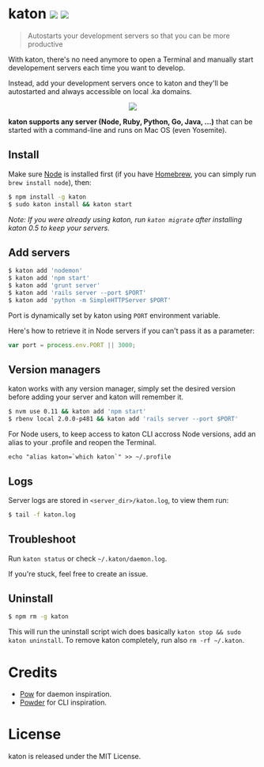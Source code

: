 # katon [![](https://badge.fury.io/js/katon.svg)](http://badge.fury.io/js/katon) [![](https://travis-ci.org/typicode/katon.svg?branch=master)](https://travis-ci.org/typicode/katon)

> Autostarts your development servers so that you can be more productive

With katon, there's no need anymore to open a Terminal and manually start developement servers each time you want to develop.

Instead, add your development servers once to katon and they'll be autostarted and always accessible on local .ka domains.

<p align="center">
  <img src="http://i.imgur.com/7oPMSbm.png">
</p>

__katon supports any server (Node, Ruby, Python, Go, Java, ...)__ that can be started with a command-line and runs on Mac OS (even Yosemite).

## Install

Make sure [Node](http://nodejs.org/download/) is installed first (if you have [Homebrew](http://brew.sh/), you can simply run `brew install node`), then:

```bash
$ npm install -g katon
$ sudo katon install && katon start
```

_Note: If you were already using katon, run `katon migrate` after installing katon 0.5 to keep your servers._

## Add servers

```bash
$ katon add 'nodemon'
$ katon add 'npm start'
$ katon add 'grunt server'
$ katon add 'rails server --port $PORT'
$ katon add 'python -m SimpleHTTPServer $PORT'
```

Port is dynamically set by katon using `PORT` environment variable.

Here's how to retrieve it in Node servers if you can't pass it as a parameter:

```javascript
var port = process.env.PORT || 3000;
```

## Version managers

katon works with any version manager, simply set the desired version before adding your server and katon will remember it.

```bash
$ nvm use 0.11 && katon add 'npm start'
$ rbenv local 2.0.0-p481 && katon add 'rails server --port $PORT'
```

For Node users, to keep access to katon CLI accross Node versions, add an alias to your .profile and reopen the Terminal.

```
echo "alias katon=`which katon`" >> ~/.profile
```

## Logs

Server logs are stored in `<server_dir>/katon.log`, to view them run:

```bash
$ tail -f katon.log
```

## Troubleshoot

Run `katon status` or check `~/.katon/daemon.log`.

If you're stuck, feel free to create an issue.

## Uninstall

```bash
$ npm rm -g katon
```

This will run the uninstall script wich does basically `katon stop && sudo katon uninstall`. To remove katon completely, run also `rm -rf ~/.katon`.

# Credits

* [Pow](http://pow.cx/) for daemon inspiration.
* [Powder](https://github.com/rodreegez/powder) for CLI inspiration.

# License

katon is released under the MIT License.
